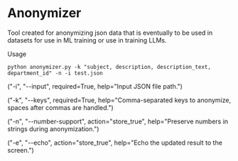 # Anonymizer
Tool created for anonymizing json data that is eventually to be used in datasets for use in ML training or use in training LLMs.

Usage

    python anonymizer.py -k "subject, description, description_text, department_id" -n -i test.json 

("-i", "--input", required=True, help="Input JSON file path.")

("-k", "--keys", required=True, help="Comma-separated keys to anonymize, spaces after commas are handled.")

("-n", "--number-support", action="store_true", help="Preserve numbers in strings during anonymization.")

("-e", "--echo", action="store_true", help="Echo the updated result to the screen.")
